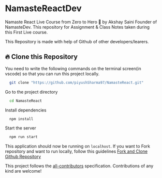 # NamasteReactDev
Namaste React Live Course from Zero to Hero 🚀 by Akshay Saini Founder of NamasteDev. This repository for Assignment & Class Notes taken during this First Live course.


This Repository is made with help of Github of other developers/learers.
## 🔥 Clone this Repository

You need to write the following commands on the terminal screen(in vscode) so that you can run this project locally.

```bash
  git clone "https://github.com/piyushSharma97/NamasteReact.git"
```

Go to the project directory

```bash
  cd NamasteReact
```

Install dependencies

```bash
  npm install
```

Start the server

```bash
  npm run start
```

This application should now be running on `localhost`. If you want to Fork repository and want to run locally, follow this guidelines [Fork and Clone Github Repository](https://docs.github.com/en/get-started/quickstart/fork-a-repo)



This project follows the [all-contributors](https://github.com/all-contributors/all-contributors) specification. Contributions of any kind are welcome!





